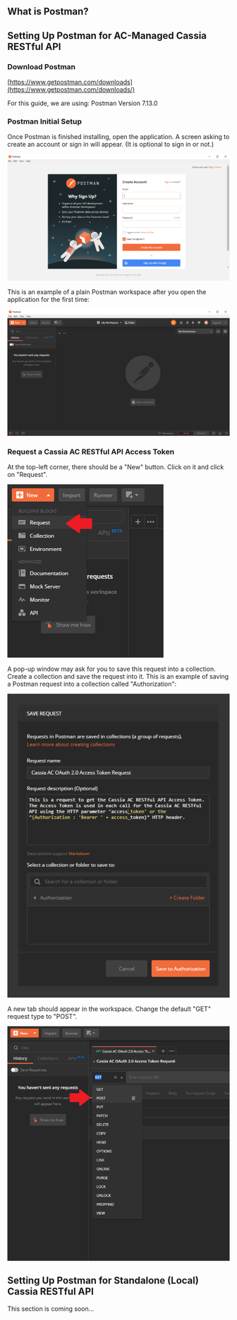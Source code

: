 ## What is Postman?
## Setting Up Postman for AC-Managed Cassia RESTful API
### Download Postman
[https://www.getpostman.com/downloads](https://www.getpostman.com/downloads/)

For this guide, we are using: Postman Version 7.13.0

### Postman Initial Setup
Once Postman is finished installing, open the application.
A screen asking to create an account or sign in will appear. (It is optional to sign in or not.)

![Postman Initial Screen](https://github.com/CassiaNetworks/CassiaSDKGuideResources/blob/develop/images/postman_guide/p1.png)


This is an example of a plain Postman workspace after you open the application for the first time:

![Plain Postman Workspace](https://github.com/CassiaNetworks/CassiaSDKGuideResources/blob/develop/images/postman_guide/p2.png)


### Request a Cassia AC RESTful API Access Token
At the top-left corner, there should be a "New" button.
Click on it and click on "Request".

![New Request Button](https://github.com/CassiaNetworks/CassiaSDKGuideResources/blob/develop/images/postman_guide/p3.png)

A pop-up window may ask for you to save this request into a collection. Create a collection and save the request into it. This is an example of saving a Postman request into a collection called "Authorization":

![Save Request into Authorization Collection](https://github.com/CassiaNetworks/CassiaSDKGuideResources/blob/develop/images/postman_guide/p4.png)

A new tab should appear in the workspace. Change the default "GET" request type to "POST".

![Request Type from GET to POST](https://github.com/CassiaNetworks/CassiaSDKGuideResources/blob/develop/images/postman_guide/p5.png)

## Setting Up Postman for Standalone (Local) Cassia RESTful API
This section is coming soon...